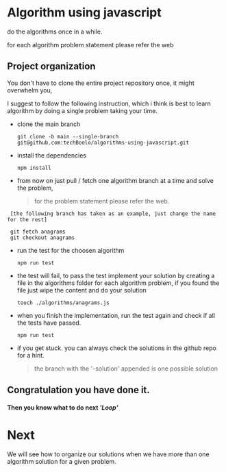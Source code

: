 # Algorithm using javascript

do the algorithms once in a while.

for each algorithm problem statement please refer the web

## Project organization

You don't have to clone the entire project repository once, it might overwhelm
you,

I suggest to follow the following instruction, which i think is best to learn
algorithm by doing a single problem taking your time.

- clone the main branch

  `git clone -b main --single-branch git@github.com:techBoolo/algorithms-using-javascript.git`

- install the dependencies

  `npm install`

- from now on just pull / fetch one algorithm branch at a time and solve the problem,

  > for the problem statement please refer the web.

 ```
  [the following branch has taken as an example, just change the name for the rest]

  git fetch anagrams
  git checkout anagrams
``` 

- run the test for the choosen algorithm

  `npm run test`

- the test will fail, to pass the test implement your solution by creating a
  file in the algorithms folder for each algorithm problem, if you found the
file just wipe the content and do your solution

  `touch ./algorithms/anagrams.js`

- when you finish the implementation, run the test again and check if all the
  tests have passed.

  `npm run test`

- if you get stuck. you can always check the solutions in the github repo for a hint.

  > the branch with the '-solution' appended is one possible solution


## Congratulation you have done it.

#### Then you know what to do next  _**'Loop'**_

# Next

We will see how to organize our solutions when we have more than one algorithm solution
for a given problem.
